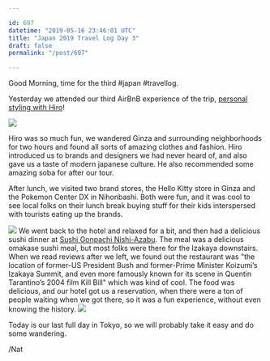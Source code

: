 ```yaml
---

id: 697
datetime: "2019-05-16 23:46:01 UTC"
title: "Japan 2019 Travel Log Day 3"
draft: false
permalink: "/post/697"

---
```


Good Morning, time for the third #japan #travellog.

Yesterday we attended our third AirBnB experience of the trip, [personal styling with Hiro](https://www.airbnb.com/experiences/1314)\!

![](https://storage.googleapis.com/icco-cloud/photos/2019/cf4f60f7-122e-4a87-9b41-2905f77f2930.jpg)

Hiro was so much fun, we wandered Ginza and surrounding neighborhoods for two hours and found all sorts of amazing clothes and fashion. Hiro introduced us to brands and designers we had never heard of, and also gave us a taste of modern japanese culture. He also recommended some amazing soba for after our tour.

After lunch, we visited two brand stores, the Hello Kitty store in Ginza and the Pokemon Center DX in Nihonbashi. Both were fun, and it was cool to see local folks on their lunch break buying stuff for their kids interspersed with tourists eating up the brands.

![](https://storage.googleapis.com/icco-cloud/photos/2019/5ce92e58-168c-4801-81b5-042d962ab2f7.png)
We went back to the hotel and relaxed for a bit, and then had a delicious sushi dinner at [Sushi Gonpachi Nishi\-Azabu](https://gonpachi.jp/nishi-azabu/). The meal was a delicious omakase sushi meal, but most folks were there for the Izakaya downstairs. When we read reviews after we left, we found out the restaurant was "the location of former\-US President Bush and former\-Prime Minister Koizumi’s Izakaya Summit, and even more famously known for its scene in Quentin Tarantino’s 2004 film Kill Bill" which was kind of cool. The food was delicious, and our hotel got us a reservation, when there were a ton of people waiting when we got there, so it was a fun experience, without even knowing the history.
![](blob:https://writing.natwelch.com/11ff82d8-0b73-47bc-843c-594c028bcfa9)

Today is our last full day in Tokyo, so we will probably take it easy and do some wandering.

/Nat

